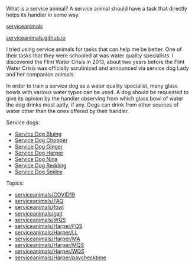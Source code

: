 <link rel="prerender" href="https://serviceanimals.github.io/">

What is a service animal? A service animal should have a task that directly helps its handler in some way.

[serviceanimals](https://github.com/serviceanimals/serviceanimals.github.io/)

[serviceanimals.github.io](https://serviceanimals.github.io/)

I tried using service animals for tasks that can help me be better.  One of their tasks that they were schooled at was water quality specialists.  I discovered the Flint Water Crisis in 2013, about two years before the Flint Water Crisis was officially scrutinized and announced via service dog Lady and her companion animals.

In order to train a service dog as a water quality specialist, many glass bowls with various water types can be used.  A dog should be requested to give its opinion by the handler observing from which glass bowl of water the dog drinks most aptly, if any.  Dogs can drink from other sources of water other than the ones offered by their handler.

Service dogs:
   * [Service Dog Bluing](https://serviceanimals.github.io/Bluing/)
   * [Service Dog Chopper](https://serviceanimals.github.io/Chopper/)
   * [Service Dog Ginger](https://serviceanimals.github.io/Ginger/)
   * [Service Dog Harper](https://serviceanimals.github.io/Harper/)
   * [Service Dog Nina](https://serviceanimals.github.io/Nina/)
   * [Service Dog Redding](https://serviceanimals.github.io/Redding/)
   * [Service Dog Smiley](https://serviceanimals.github.io/Smiley/)

Topics:
   * [serviceanimals/](https://serviceanimals.github.io/)[COVID19](https://serviceanimals.github.io/coronavirus/)
   * [serviceanimals/](https://serviceanimals.github.io/)[FAQ](https://serviceanimals.github.io/FAQ/)
   * [serviceanimals/](https://serviceanimals.github.io/)[fowl](https://serviceanimals.github.io/fowl/)
   * [serviceanimals/](https://serviceanimals.github.io/)[gait](https://serviceanimals.github.io/gait/)
   * [serviceanimals/](https://serviceanimals.github.io/)[WQS](https://serviceanimals.github.io/WQS/)
   * [serviceanimals/](https://serviceanimals.github.io/)[Harper/](https://serviceanimals.github.io/Harper)[FQS](https://serviceanimals.github.io/Harper/FQS.html)
   * [serviceanimals/](https://serviceanimals.github.io/)[Harper/](https://serviceanimals.github.io/Harper)[LL](https://serviceanimals.github.io/Harper/LL.html)
   * [serviceanimals/](https://serviceanimals.github.io/)[Harper/](https://serviceanimals.github.io/Harper)[MA](https://serviceanimals.github.io/Harper/MA.html)
   * [serviceanimals/](https://serviceanimals.github.io/)[Harper/](https://serviceanimals.github.io/Harper)[MQS](https://serviceanimals.github.io/Harper/MQS.html)
   * [serviceanimals/](https://serviceanimals.github.io/)[Harper/](https://serviceanimals.github.io/Harper)[WQS](https://serviceanimals.github.io/Harper/WQS.html)
   * [serviceanimals/](https://serviceanimals.github.io/)[Harper/](https://serviceanimals.github.io/Harper)[paychecktime](https://serviceanimals.github.io/Harper/paychecktime.html)

<!--
   * [Buster](https://serviceanimals.github.io/Buster/)
   * [Lady](https://serviceanimals.github.io/Lady/)
   * [Gaia](https://serviceanimals.github.io/Gaia/)
   * [Trinket](https://serviceanimals.github.io/Trinket/)
   * [Gustav los veinte quatro](https://serviceanimals.github.io/Gustavlosveintequatro/)
   * [Gustav los veinte cinqo](https://serviceanimals.github.io/Gustavlosveintecinqo/)
 README.md EF -->
